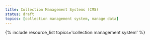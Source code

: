 ```yaml
---
title: Collection Management Systems (CMS)
status: draft
topics: [collection management system, manage data]
---
```


{% include resource_list topics='collection management system' %}
